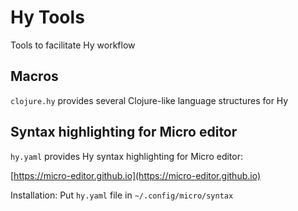 # Hy Tools

Tools to facilitate Hy workflow

## Macros

`clojure.hy` provides several Clojure-like language structures for Hy

## Syntax highlighting for Micro editor

`hy.yaml` provides Hy syntax highlighting for Micro editor:

 [https://micro-editor.github.io](https://micro-editor.github.io)

Installation: Put `hy.yaml` file in `~/.config/micro/syntax`


